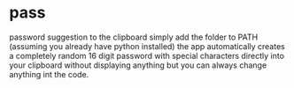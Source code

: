 # pass
password suggestion to the clipboard 
simply add the folder to PATH (assuming you already have python installed)
the app automatically creates a completely random 16 digit password with special characters directly into your clipboard without displaying anything but you can always change anything int the code.
